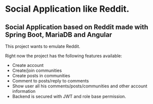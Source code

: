 # Social Application like Reddit.
## Social Application based on Reddit made with Spring Boot, MariaDB and Angular

This project wants to emulate Reddit.

Right now the project has the following features available:
* Create account
* Create/join communities
* Create posts in communities
* Comment to posts/reply to comments
* Show user all his comments/posts/communities and other account information
* Backend is secured with JWT and role base permission.
